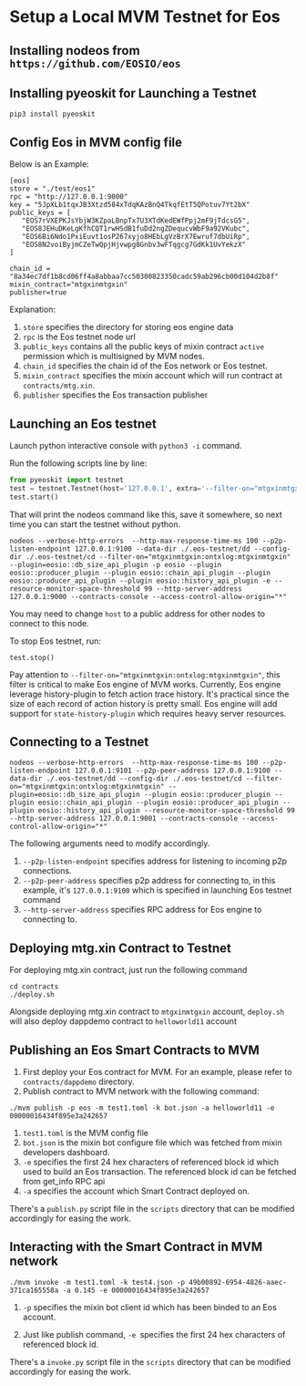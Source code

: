 # Setup a Local MVM Testnet for Eos

## Installing nodeos from `https://github.com/EOSIO/eos`

## Installing pyeoskit for Launching a Testnet

```
pip3 install pyeoskit
```

## Config Eos in MVM config file

Below is an Example:

```
[eos]
store = "./test/eos1"
rpc = "http://127.0.0.1:9000"
key = "5JpXLb1tqxJB3Xtzd584xTdqKAzBnQ4TkqfEtT5QPotuv7Yt2bX"
public_keys = [
   "EOS7rVXEPKJsYbjW3KZpaLBnpTx7U3XTdKedEWfPpj2mF9jTdcsG5",
   "EOS8JEHuDKeLgKfhCQT1rwHSdB1fuDd2ngZDequcvWbF9a92VKubc",
   "EOS6Bi6Ndo1PxiEuvt1osP267xyjo8HEbLgVzBrX7Ewruf7dbUiRp",
   "EOS8N2voiByjmCZeTwQpjHjvwpg8Gnbv3wFTqgcg7GdKk1UvYekzX"
]

chain_id = "8a34ec7df1b8cd06ff4a8abbaa7cc50300823350cadc59ab296cb00d104d2b8f"
mixin_contract="mtgxinmtgxin"
publisher=true
```

Explanation:

1. `store` specifies the directory for storing eos engine data
2. `rpc` is the Eos testnet node url
3. `public_keys` contains all the public keys of mixin contract `active` permission which is multisigned by MVM nodes.
4. `chain_id` specifies the chain id of the Eos network or Eos testnet.
5. `mixin_contract` specifies the mixin account which will run contract at `contracts/mtg.xin`.
5. `publisher` specifies the Eos transaction publisher


## Launching an Eos testnet

Launch python interactive console with `python3 -i` command.

Run the following scripts line by line:
```python
from pyeoskit import testnet
test = testnet.Testnet(host='127.0.0.1', extra='--filter-on="mtgxinmtgxin:ontxlog:mtgxinmtgxin" --plugin=eosio::db_size_api_plugin', show_log=False)
test.start()
```

That will print the nodeos command like this, save it somewhere, so next time you can start the testnet without python. 

```
nodeos --verbose-http-errors  --http-max-response-time-ms 100 --p2p-listen-endpoint 127.0.0.1:9100 --data-dir ./.eos-testnet/dd --config-dir ./.eos-testnet/cd --filter-on="mtgxinmtgxin:ontxlog:mtgxinmtgxin" --plugin=eosio::db_size_api_plugin -p eosio --plugin eosio::producer_plugin --plugin eosio::chain_api_plugin --plugin eosio::producer_api_plugin --plugin eosio::history_api_plugin -e --resource-monitor-space-threshold 99 --http-server-address 127.0.0.1:9000 --contracts-console --access-control-allow-origin="*"
```

You may need to change `host` to a public address for other nodes to connect to this node.

To stop Eos testnet, run:
```
test.stop()
```

Pay attention to `--filter-on="mtgxinmtgxin:ontxlog:mtgxinmtgxin"`, this filter is  critical to make Eos engine of MVM works. Currently, Eos engine leverage history-plugin to fetch action trace history. It's practical since the size of each record of action history is pretty small. Eos engine will add support for `state-history-plugin` which requires heavy server resources.


## Connecting to a Testnet
```
nodeos --verbose-http-errors  --http-max-response-time-ms 100 --p2p-listen-endpoint 127.0.0.1:9101 --p2p-peer-address 127.0.0.1:9100 --data-dir ./.eos-testnet/dd --config-dir ./.eos-testnet/cd --filter-on="mtgxinmtgxin:ontxlog:mtgxinmtgxin" --plugin=eosio::db_size_api_plugin --plugin eosio::producer_plugin --plugin eosio::chain_api_plugin --plugin eosio::producer_api_plugin --plugin eosio::history_api_plugin --resource-monitor-space-threshold 99 --http-server-address 127.0.0.1:9001 --contracts-console --access-control-allow-origin="*"
```

The following arguments need to modify accordingly.
1. `--p2p-listen-endpoint` specifies address for listening to incoming p2p connections. 
2. `--p2p-peer-address` specifies p2p address for connecting to, in this example, it's `127.0.0.1:9100` which is specified in launching Eos testnet command
3. `--http-server-address` specifies RPC address for Eos engine to connecting to.


## Deploying mtg.xin Contract to Testnet

For deploying mtg.xin contract, just run the following command

```
cd contracts
./deploy.sh
``` 

Alongside deploying mtg.xin contract to `mtgxinmtgxin` account, `deploy.sh` will also deploy dappdemo contract to `helloworld11` account

## Publishing an Eos Smart Contracts to MVM
1. First deploy your Eos contract for MVM. For an example, please refer to `contracts/dappdemo` directory.
2. Publish contract to MVM network with the following command:

```
./mvm publish -p eos -m test1.toml -k bot.json -a helloworld11 -e 00000016434f895e3a242657
```

1. `test1.toml` is the MVM config file
2. `bot.json` is the mixin bot configure file which was fetched from mixin developers dashboard.
3. `-e` specifies the first 24 hex characters of referenced block id which used to build an Eos transaction. The referenced block id can be fetched from get_info RPC api
4. `-a` specifies the account which Smart Contract deployed on.

There's a `publish.py` script file in the `scripts` directory that can be modified accordingly for easing the work.

## Interacting with the Smart Contract in MVM network

```
./mvm invoke -m test1.toml -k test4.json -p 49b00892-6954-4826-aaec-371ca165558a -a 0.145 -e 00000016434f895e3a242657
```

1. `-p` specifies the mixin bot client id which has been binded to an Eos account.

2. Just like publish command, `-e `specifies the first 24 hex characters of referenced block id.

There's a `invoke.py` script file in the `scripts` directory that can be modified accordingly for easing the work.
